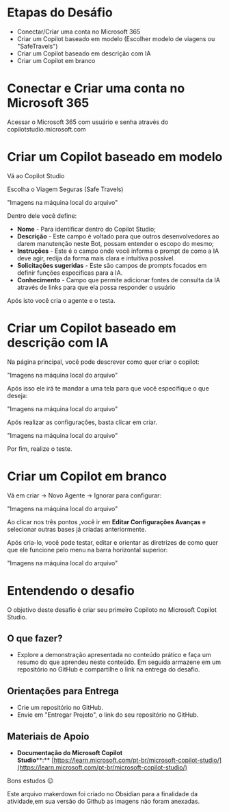 ---
---
# Etapas do Desáfio

- Conectar/Criar uma conta no Microsoft 365
- Criar um Copilot baseado em modelo (Escolher modelo de viagens ou "SafeTravels")
- Criar um Copilot baseado em descrição com IA
- Criar um Copilot em branco

# Conectar e Criar uma conta no Microsoft 365

Acessar o Microsoft 365 com usuário e senha através do copilotstudio.microsoft.com

# Criar um Copilot baseado em modelo

Vá ao Copilot Studio

Escolha o Viagem Seguras (Safe Travels)

"Imagens na máquina local do arquivo"

Dentro dele você define:

- **Nome** - Para identificar dentro do Copilot Studio;
- **Descrição** - Este campo é voltado para que outros desenvolvedores ao darem manutenção neste Bot, possam entender o escopo do mesmo;
- **Instruções** - Este é o campo onde você informa o prompt de como a IA deve agir, redija da forma mais clara e intuitiva possível.
- **Solicitações sugeridas** - Este são campos de prompts focados em definir funções especificas para a IA.
- **Conhecimento** - Campo que permite adicionar fontes de consulta da IA através de links para que ela possa responder o usuário

Após isto você cria o agente e o testa.
# Criar um Copilot baseado em descrição com IA

Na página principal, você pode descrever como quer criar o copilot:

"Imagens na máquina local do arquivo"

Após isso ele irá te mandar a uma tela para que você especifique o que deseja:

"Imagens na máquina local do arquivo"

Após realizar as configurações, basta clicar em criar.

"Imagens na máquina local do arquivo"

Por fim, realize o teste.
# Criar um Copilot em branco

Vá em criar -> Novo Agente -> Ignorar para configurar:

"Imagens na máquina local do arquivo"


Ao clicar nos três pontos ,você ir em **Editar Configurações Avanças** e selecionar outras bases já criadas anteriormente.

Após cria-lo, você pode testar, editar e orientar as diretrizes de como quer que ele funcione pelo menu na barra horizontal superior:

"Imagens na máquina local do arquivo"


# Entendendo o desafio

O objetivo deste desafio é criar seu primeiro Copiloto no Microsoft Copilot Studio.

## O que fazer?

- Explore a demonstração apresentada no conteúdo prático e faça um resumo do que aprendeu neste conteúdo. Em seguida armazene em um repositório no GitHub e compartilhe o link na entrega do desafio.
    

## Orientações para Entrega

- Crie um repositório no GitHub.
- Envie em "Entregar Projeto", o link do seu repositório no GitHub.
    

## Materiais de Apoio

- **Documentação do Microsoft Copilot Studio****:** [https://learn.microsoft.com/pt-br/microsoft-copilot-studio/](https://learn.microsoft.com/pt-br/microsoft-copilot-studio/)
    

Bons estudos 😉

Este arquivo makerdown foi criado no Obsidian para a finalidade da atividade,em sua versão do Github as imagens não foram anexadas.
